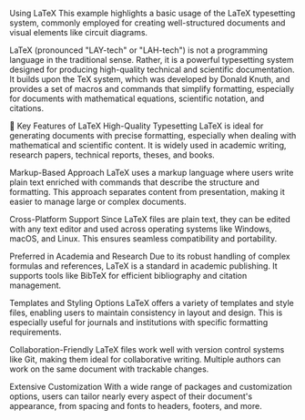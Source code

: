 Using LaTeX
This example highlights a basic usage of the LaTeX typesetting system, commonly employed for creating well-structured documents and visual elements like circuit diagrams.

LaTeX (pronounced "LAY-tech" or "LAH-tech") is not a programming language in the traditional sense. Rather, it is a powerful typesetting system designed for producing high-quality technical and scientific documentation. It builds upon the TeX system, which was developed by Donald Knuth, and provides a set of macros and commands that simplify formatting, especially for documents with mathematical equations, scientific notation, and citations.

🔑 Key Features of LaTeX
High-Quality Typesetting
LaTeX is ideal for generating documents with precise formatting, especially when dealing with mathematical and scientific content. It is widely used in academic writing, research papers, technical reports, theses, and books.

Markup-Based Approach
LaTeX uses a markup language where users write plain text enriched with commands that describe the structure and formatting. This approach separates content from presentation, making it easier to manage large or complex documents.

Cross-Platform Support
Since LaTeX files are plain text, they can be edited with any text editor and used across operating systems like Windows, macOS, and Linux. This ensures seamless compatibility and portability.

Preferred in Academia and Research
Due to its robust handling of complex formulas and references, LaTeX is a standard in academic publishing. It supports tools like BibTeX for efficient bibliography and citation management.

Templates and Styling Options
LaTeX offers a variety of templates and style files, enabling users to maintain consistency in layout and design. This is especially useful for journals and institutions with specific formatting requirements.

Collaboration-Friendly
LaTeX files work well with version control systems like Git, making them ideal for collaborative writing. Multiple authors can work on the same document with trackable changes.

Extensive Customization
With a wide range of packages and customization options, users can tailor nearly every aspect of their document's appearance, from spacing and fonts to headers, footers, and more.

